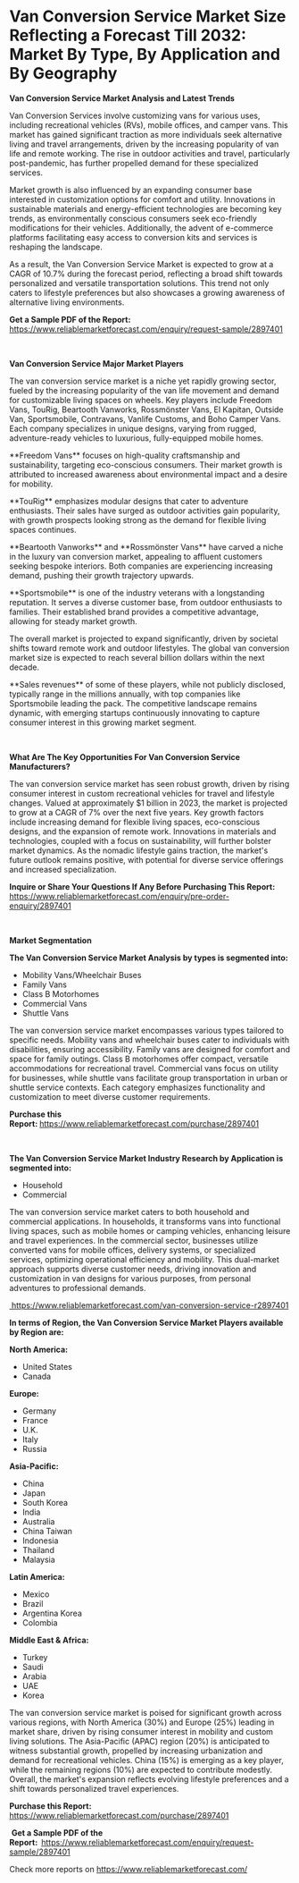 <p><h1>Van Conversion Service Market Size Reflecting a Forecast Till 2032: Market By Type, By Application and By Geography</h1></p><p><strong>Van Conversion Service Market Analysis and Latest Trends</strong></p>
<p><p>Van Conversion Services involve customizing vans for various uses, including recreational vehicles (RVs), mobile offices, and camper vans. This market has gained significant traction as more individuals seek alternative living and travel arrangements, driven by the increasing popularity of van life and remote working. The rise in outdoor activities and travel, particularly post-pandemic, has further propelled demand for these specialized services.</p><p>Market growth is also influenced by an expanding consumer base interested in customization options for comfort and utility. Innovations in sustainable materials and energy-efficient technologies are becoming key trends, as environmentally conscious consumers seek eco-friendly modifications for their vehicles. Additionally, the advent of e-commerce platforms facilitating easy access to conversion kits and services is reshaping the landscape.</p><p>As a result, the Van Conversion Service Market is expected to grow at a CAGR of 10.7% during the forecast period, reflecting a broad shift towards personalized and versatile transportation solutions. This trend not only caters to lifestyle preferences but also showcases a growing awareness of alternative living environments.</p></p>
<p><strong>Get a Sample PDF of the Report:&nbsp;</strong> <a href="https://www.reliablemarketforecast.com/enquiry/request-sample/2897401?utm_campaign=2732&utm_medium=2&utm_source=Github&utm_content=ia&utm_term=15032025&utm_id=van-conversion-service">https://www.reliablemarketforecast.com/enquiry/request-sample/2897401</a></p>
<p>&nbsp;</p>
<p><strong>Van Conversion Service Major Market Players</strong></p>
<p><p>The van conversion service market is a niche yet rapidly growing sector, fueled by the increasing popularity of the van life movement and demand for customizable living spaces on wheels. Key players include Freedom Vans, TouRig, Beartooth Vanworks, Rossmönster Vans, El Kapitan, Outside Van, Sportsmobile, Contravans, Vanlife Customs, and Boho Camper Vans. Each company specializes in unique designs, varying from rugged, adventure-ready vehicles to luxurious, fully-equipped mobile homes.</p><p>**Freedom Vans** focuses on high-quality craftsmanship and sustainability, targeting eco-conscious consumers. Their market growth is attributed to increased awareness about environmental impact and a desire for mobility.</p><p>**TouRig** emphasizes modular designs that cater to adventure enthusiasts. Their sales have surged as outdoor activities gain popularity, with growth prospects looking strong as the demand for flexible living spaces continues.</p><p>**Beartooth Vanworks** and **Rossmönster Vans** have carved a niche in the luxury van conversion market, appealing to affluent customers seeking bespoke interiors. Both companies are experiencing increasing demand, pushing their growth trajectory upwards.</p><p>**Sportsmobile** is one of the industry veterans with a longstanding reputation. It serves a diverse customer base, from outdoor enthusiasts to families. Their established brand provides a competitive advantage, allowing for steady market growth.</p><p>The overall market is projected to expand significantly, driven by societal shifts toward remote work and outdoor lifestyles. The global van conversion market size is expected to reach several billion dollars within the next decade.</p><p>**Sales revenues** of some of these players, while not publicly disclosed, typically range in the millions annually, with top companies like Sportsmobile leading the pack. The competitive landscape remains dynamic, with emerging startups continuously innovating to capture consumer interest in this growing market segment.</p></p>
<p>&nbsp;</p>
<p><strong>What Are The Key Opportunities For Van Conversion Service Manufacturers?</strong></p>
<p><p>The van conversion service market has seen robust growth, driven by rising consumer interest in custom recreational vehicles for travel and lifestyle changes. Valued at approximately $1 billion in 2023, the market is projected to grow at a CAGR of 7% over the next five years. Key growth factors include increasing demand for flexible living spaces, eco-conscious designs, and the expansion of remote work. Innovations in materials and technologies, coupled with a focus on sustainability, will further bolster market dynamics. As the nomadic lifestyle gains traction, the market's future outlook remains positive, with potential for diverse service offerings and increased specialization.</p></p>
<p><strong>Inquire or Share Your Questions If Any Before Purchasing This Report:</strong> <a href="https://www.reliablemarketforecast.com/enquiry/pre-order-enquiry/2897401?utm_campaign=2732&utm_medium=2&utm_source=Github&utm_content=ia&utm_term=15032025&utm_id=van-conversion-service">https://www.reliablemarketforecast.com/enquiry/pre-order-enquiry/2897401</a></p>
<p>&nbsp;</p>
<p><strong>Market Segmentation</strong></p>
<p><strong>The Van Conversion Service Market Analysis by types is segmented into:</strong></p>
<p><ul><li>Mobility Vans/Wheelchair Buses</li><li>Family Vans</li><li>Class B Motorhomes</li><li>Commercial Vans</li><li>Shuttle Vans</li></ul></p>
<p><p>The van conversion service market encompasses various types tailored to specific needs. Mobility vans and wheelchair buses cater to individuals with disabilities, ensuring accessibility. Family vans are designed for comfort and space for family outings. Class B motorhomes offer compact, versatile accommodations for recreational travel. Commercial vans focus on utility for businesses, while shuttle vans facilitate group transportation in urban or shuttle service contexts. Each category emphasizes functionality and customization to meet diverse customer requirements.</p></p>
<p><strong>Purchase this Report:&nbsp;</strong><a href="https://www.reliablemarketforecast.com/purchase/2897401?utm_campaign=2732&utm_medium=2&utm_source=Github&utm_content=ia&utm_term=15032025&utm_id=van-conversion-service">https://www.reliablemarketforecast.com/purchase/2897401</a></p>
<p>&nbsp;</p>
<p><strong>The Van Conversion Service Market Industry Research by Application is segmented into:</strong></p>
<p><ul><li>Household</li><li>Commercial</li></ul></p>
<p><p>The van conversion service market caters to both household and commercial applications. In households, it transforms vans into functional living spaces, such as mobile homes or camping vehicles, enhancing leisure and travel experiences. In the commercial sector, businesses utilize converted vans for mobile offices, delivery systems, or specialized services, optimizing operational efficiency and mobility. This dual-market approach supports diverse customer needs, driving innovation and customization in van designs for various purposes, from personal adventures to professional demands.</p></p>
<p><a href="https://www.reliablemarketforecast.com/van-conversion-service-r2897401?utm_campaign=2732&utm_medium=2&utm_source=Github&utm_content=ia&utm_term=15032025&utm_id=van-conversion-service">&nbsp;https://www.reliablemarketforecast.com/van-conversion-service-r2897401</a></p>
<p><strong>In terms of Region, the Van Conversion Service Market Players available by Region are:</strong></p>
<p>
    <p> <strong> North America: </strong>
        <ul>
            <li>United States</li>
            <li>Canada</li>
        </ul>
        </p> 
    <p> <strong> Europe: </strong>
        <ul>
            <li>Germany</li>
            <li>France</li>
            <li>U.K.</li>
            <li>Italy</li>
            <li>Russia</li>
        </ul>
        </p> 
    <p> <strong> Asia-Pacific: </strong>
        <ul>
            <li>China</li>
            <li>Japan</li>
            <li>South Korea</li>
            <li>India</li>
            <li>Australia</li>
            <li>China Taiwan</li>
            <li>Indonesia</li>
            <li>Thailand</li>
            <li>Malaysia</li>
        </ul>
        </p> 
    <p> <strong> Latin America: </strong>
        <ul>
            <li>Mexico</li>
            <li>Brazil</li>
            <li>Argentina Korea</li>
            <li>Colombia</li>
        </ul>
        </p> 
    <p> <strong> Middle East & Africa: </strong>
        <ul>
            <li>Turkey</li>
            <li>Saudi</li>
            <li>Arabia</li>
            <li>UAE</li>
            <li>Korea</li>
        </ul>
    </p>
    </p>
<p><p>The van conversion service market is poised for significant growth across various regions, with North America (30%) and Europe (25%) leading in market share, driven by rising consumer interest in mobility and custom living solutions. The Asia-Pacific (APAC) region (20%) is anticipated to witness substantial growth, propelled by increasing urbanization and demand for recreational vehicles. China (15%) is emerging as a key player, while the remaining regions (10%) are expected to contribute modestly. Overall, the market's expansion reflects evolving lifestyle preferences and a shift towards personalized travel experiences.</p></p>
<p><strong>Purchase this Report: </strong><a href="https://www.reliablemarketforecast.com/purchase/2897401?utm_campaign=2732&utm_medium=2&utm_source=Github&utm_content=ia&utm_term=15032025&utm_id=van-conversion-service">https://www.reliablemarketforecast.com/purchase/2897401</a></p>
<p>&nbsp;<strong>Get a Sample PDF of the Report:&nbsp;&nbsp;</strong><a href="https://www.reliablemarketforecast.com/enquiry/request-sample/2897401?utm_campaign=2732&utm_medium=2&utm_source=Github&utm_content=ia&utm_term=15032025&utm_id=van-conversion-service">https://www.reliablemarketforecast.com/enquiry/request-sample/2897401</a></p>
<p><strong></strong></p>
<p>Check more reports on <a href="https://www.reliablemarketforecast.com/?utm_campaign=2732&utm_medium=2&utm_source=Github&utm_content=ia&utm_term=15032025&utm_id=van-conversion-service">https://www.reliablemarketforecast.com/</a></p>